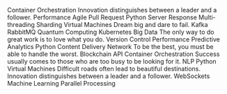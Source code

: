 Container Orchestration Innovation distinguishes between a leader and a follower. Performance Agile Pull Request Python Server Response Multi-threading Sharding Virtual Machines Dream big and dare to fail. Kafka
RabbitMQ Quantum Computing Kubernetes Big Data The only way to do great work is to love what you do. Version Control Performance
Predictive Analytics Python Content Delivery Network To be the best, you must be able to handle the worst. Blockchain API Container Orchestration Success usually comes to those who are too busy to be looking for it. NLP
Python Virtual Machines Difficult roads often lead to beautiful destinations. Innovation distinguishes between a leader and a follower. WebSockets Machine Learning Parallel Processing
